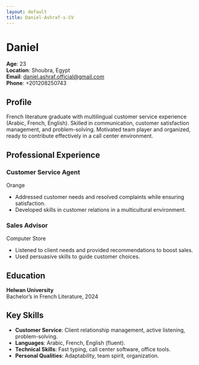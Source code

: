 ```yaml
---
layout: default
title: Daniel-Ashraf-s-CV
---
```


# Daniel
**Age**: 23  
**Location**: Shoubra, Egypt  
**Email**: [daniel.ashraf.official@gmail.com](mailto:daniel.ashraf.official@gmail.com)  
**Phone**: +201208250743  

## Profile
French literature graduate with multilingual customer service experience (Arabic, French, English). Skilled in communication, customer satisfaction management, and problem-solving. Motivated team player and organized, ready to contribute effectively in a call center environment.

## Professional Experience
### Customer Service Agent  
Orange  
- Addressed customer needs and resolved complaints while ensuring satisfaction.
- Developed skills in customer relations in a multicultural environment.

### Sales Advisor  
Computer Store  
- Listened to client needs and provided recommendations to boost sales.
- Used persuasive skills to guide customer choices.

## Education
**Helwan University**  
Bachelor’s in French Literature, 2024

## Key Skills
- **Customer Service**: Client relationship management, active listening, problem-solving.
- **Languages**: Arabic, French, English (fluent).
- **Technical Skills**: Fast typing, call center software, office tools.
- **Personal Qualities**: Adaptability, team spirit, organization.
